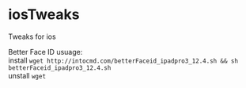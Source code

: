 # iosTweaks
Tweaks for ios<br/>

Better Face ID usuage:<br/>
install ```wget http://intocmd.com/betterFaceid_ipadpro3_12.4.sh && sh betterFaceid_ipadpro3_12.4.sh```<br/>
unstall ```wget```
